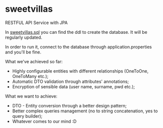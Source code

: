 # sweetvillas
RESTFUL API Service with JPA 

In [sweetvillas.sql](https://github.com/alessio-de-padova/sweetvillas/blob/main/sql/sweetvillas.sql) you can find the ddl to create the database. It will be regularly updated.  


In order to run it, connect to the database through application.properties and you'll be fine. 

What we've achieved so far:
  - Highly configurable entities with different relationships (OneToOne, OneToMany etc.);
  - Automatic DTO validation through attributes' annotations;
  - Encryption of sensible data (user name, surname, pwd etc.);
  
 What we want to achieve:
  -  DTO - Entity conversion through a better design pattern;
  -  Better complex queries management (no to string concatenation, yes to query builder);
  -  Whatever comes to our mind :D 
